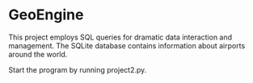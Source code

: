 # GeoEngine

This project employs SQL queries for dramatic data interaction and management. The SQLite database contains information about airports around the world.

Start the program by running project2.py. 

